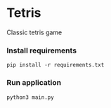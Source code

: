 # Tetris
Classic tetris game
### Install requirements
```
pip install -r requirements.txt 
```

### Run application
```
python3 main.py
```
